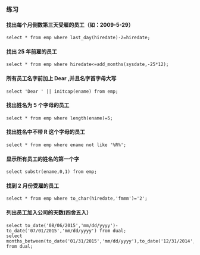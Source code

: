 ### 练习
#### 找出每个月倒数第三天受雇的员工（如：2009-5-29） 
```
select * from emp where last_day(hiredate)-2=hiredate; 
```
#### 找出 25 年前雇的员工 
```
select * from emp where hiredate<=add_months(sysdate,-25*12); 
```
#### 所有员工名字前加上 Dear ,并且名字首字母大写 
```
select 'Dear ' || initcap(ename) from emp; 
```
#### 找出姓名为 5 个字母的员工 
```
select * from emp where length(ename)=5; 
```
#### 找出姓名中不带 R 这个字母的员工 
```
select * from emp where ename not like '%R%'; 
```
#### 显示所有员工的姓名的第一个字
```
select substr(ename,0,1) from emp; 
```
#### 找到 2 月份受雇的员工
```
select * from emp where to_char(hiredate,'fmmm')='2'; 
```
#### 列出员工加入公司的天数(四舍五入） 
```
select to_date('08/06/2015','mm/dd/yyyy')-to_date('07/01/2015','mm/dd/yyyy') from dual;
select months_between(to_date('01/31/2015','mm/dd/yyyy'),to_date('12/31/2014','mm/dd/yyyy')) from dual;
```